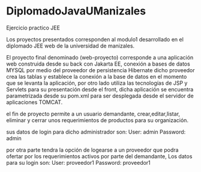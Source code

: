# DiplomadoJavaUManizales
Ejercicio practico JEE

Los proyectos presentados corresponden al modulo1 desarrollado en el diplomado JEE web de la universidad de manizales.

El proyecto final denominado (web-proyecto) corresponde a una aplicación web construida desde su back con Jakarta EE, conexión a bases de datos MYSQL por medio del proveedor de persistencia Hibernate dicho proveedor crea las tablas y establece la conexión a la base de datos en el momento que se levanta la aplicación, por otro lado utiliza las tecnologías de JSP y Servlets para su presentación desde el front, dicha aplicación se encuentra parametrizada desde su pom.xml para ser desplegada desde el servidor de aplicaciones TOMCAT.

el fin de proyecto permite a un usuario demandante, crear,editar,listar, eliminar y cerrar unos requerimientos de productos para su organización.

sus datos de login para dicho administrador son:
User: admin
Password: admin

por otra parte tendra la opción de logearse a un proveedor que podra ofertar por los requerimientos activos por parte del demandante, Los datos para su login son:
User: proveedor1
Password: proveedor1

